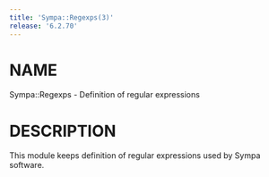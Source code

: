 ```yaml
---
title: 'Sympa::Regexps(3)'
release: '6.2.70'
---
```


# NAME

Sympa::Regexps - Definition of regular expressions

# DESCRIPTION

This module keeps definition of regular expressions used by Sympa software.
